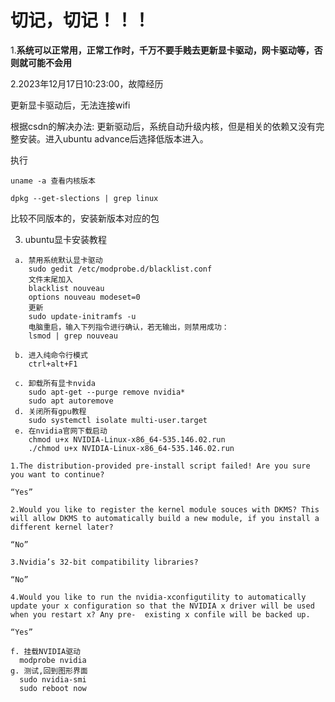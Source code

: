 # **切记，切记！！！**

1.**系统可以正常用，正常工作时，千万不要手贱去更新显卡驱动，网卡驱动等，否则就可能不会用**



2.2023年12月17日10:23:00，故障经历

  更新显卡驱动后，无法连接wifi

  根据csdn的解决办法: 更新驱动后，系统自动升级内核，但是相关的依赖又没有完整安装。进入ubuntu advance后选择低版本进入。

执行

```shell
uname -a 查看内核版本

dpkg --get-slections | grep linux
```

比较不同版本的，安装新版本对应的包

3. ubuntu显卡安装教程
```
 a. 禁用系统默认显卡驱动
    sudo gedit /etc/modprobe.d/blacklist.conf
    文件末尾加入
    blacklist nouveau
    options nouveau modeset=0
    更新
    sudo update-initramfs -u
    电脑重启，输入下列指令进行确认，若无输出，则禁用成功：
    lsmod | grep nouveau

 b. 进入纯命令行模式
    ctrl+alt+F1

 c. 卸载所有显卡nvida
    sudo apt-get --purge remove nvidia*
    sudo apt autoremove
 d. 关闭所有gpu教程
    sudo systemctl isolate multi-user.target
 e. 在nvidia官网下载启动
    chmod u+x NVIDIA-Linux-x86_64-535.146.02.run
    ./chmod u+x NVIDIA-Linux-x86_64-535.146.02.run
  ```
    1.The distribution-provided pre-install script failed! Are you sure you want to continue? 

    “Yes”

    2.Would you like to register the kernel module souces with DKMS? This will allow DKMS to automatically build a new module, if you install a different kernel later?

    “No”

    3.Nvidia’s 32-bit compatibility libraries?

    “No”

    4.Would you like to run the nvidia-xconfigutility to automatically update your x configuration so that the NVIDIA x driver will be used when you restart x? Any pre-  existing x confile will be backed up. 

    “Yes”
  ```
 f. 挂载NVIDIA驱动
    modprobe nvidia
 g. 测试,回到图形界面
    sudo nvidia-smi
    sudo reboot now 
```
